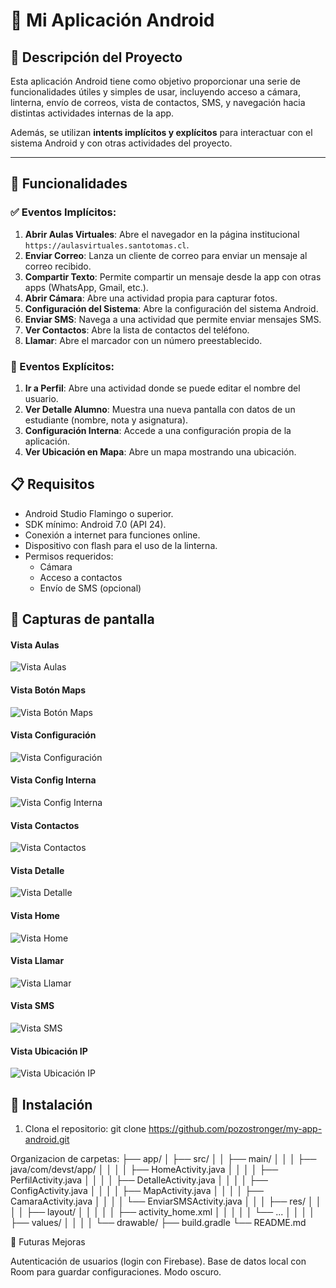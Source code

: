 # 📱 Mi Aplicación Android

## 📝 Descripción del Proyecto

Esta aplicación Android tiene como objetivo proporcionar una serie de funcionalidades útiles y simples de usar, incluyendo acceso a cámara, linterna, envío de correos, vista de contactos, SMS, y navegación hacia distintas actividades internas de la app.

Además, se utilizan **intents implícitos y explícitos** para interactuar con el sistema Android y con otras actividades del proyecto.

---

## 🔧 Funcionalidades

### ✅ Eventos Implícitos:

1. **Abrir Aulas Virtuales**: Abre el navegador en la página institucional `https://aulasvirtuales.santotomas.cl`.
2. **Enviar Correo**: Lanza un cliente de correo para enviar un mensaje al correo recibido.
3. **Compartir Texto**: Permite compartir un mensaje desde la app con otras apps (WhatsApp, Gmail, etc.).
4. **Abrir Cámara**: Abre una actividad propia para capturar fotos.
5. **Configuración del Sistema**: Abre la configuración del sistema Android.
6. **Enviar SMS**: Navega a una actividad que permite enviar mensajes SMS.
7. **Ver Contactos**: Abre la lista de contactos del teléfono.
8. **Llamar**: Abre el marcador con un número preestablecido.

### 🔄 Eventos Explícitos:

1. **Ir a Perfil**: Abre una actividad donde se puede editar el nombre del usuario.
2. **Ver Detalle Alumno**: Muestra una nueva pantalla con datos de un estudiante (nombre, nota y asignatura).
3. **Configuración Interna**: Accede a una configuración propia de la aplicación.
4. **Ver Ubicación en Mapa**: Abre un mapa mostrando una ubicación.


## 📋 Requisitos

- Android Studio Flamingo o superior.
- SDK mínimo: Android 7.0 (API 24).
- Conexión a internet para funciones online.
- Dispositivo con flash para el uso de la linterna.
- Permisos requeridos:
  - Cámara
  - Acceso a contactos
  - Envío de SMS (opcional)

## 📸 Capturas de pantalla

#### Vista Aulas
![Vista Aulas](https://github.com/pozostronger/my-app-android/blob/main/Screenshots_Vista/vista_aulas.png)

#### Vista Botón Maps
![Vista Botón Maps](https://github.com/pozostronger/my-app-android/blob/main/Screenshots_Vista/vista_botonmaps.png)

#### Vista Configuración
![Vista Configuración](https://github.com/pozostronger/my-app-android/blob/main/Screenshots_Vista/vista_config.png)

#### Vista Config Interna
![Vista Config Interna](https://github.com/pozostronger/my-app-android/blob/main/Screenshots_Vista/vista_confinterna.png)

#### Vista Contactos
![Vista Contactos](https://github.com/pozostronger/my-app-android/blob/main/Screenshots_Vista/vista_contactos.png)

#### Vista Detalle
![Vista Detalle](https://github.com/pozostronger/my-app-android/blob/main/Screenshots_Vista/vista_detalle.png)

#### Vista Home
![Vista Home](https://github.com/pozostronger/my-app-android/blob/main/Screenshots_Vista/vista_home.png)

#### Vista Llamar
![Vista Llamar](https://github.com/pozostronger/my-app-android/blob/main/Screenshots_Vista/vista_llamar.png)

#### Vista SMS
![Vista SMS](https://github.com/pozostronger/my-app-android/blob/main/Screenshots_Vista/vista_sms.png)

#### Vista Ubicación IP
![Vista Ubicación IP](https://github.com/pozostronger/my-app-android/blob/main/Screenshots_Vista/vista_ubicacionIP.png)


## 🚀 Instalación

1. Clona el repositorio:
   git clone https://github.com/pozostronger/my-app-android.git
   
Organizacion de carpetas:
├── app/
│   ├── src/
│   │   ├── main/
│   │   │   ├── java/com/devst/app/
│   │   │   │   ├── HomeActivity.java
│   │   │   │   ├── PerfilActivity.java
│   │   │   │   ├── DetalleActivity.java
│   │   │   │   ├── ConfigActivity.java
│   │   │   │   ├── MapActivity.java
│   │   │   │   ├── CamaraActivity.java
│   │   │   │   └── EnviarSMSActivity.java
│   │   │   ├── res/
│   │   │   │   ├── layout/
│   │   │   │   │   ├── activity_home.xml
│   │   │   │   │   └── ...
│   │   │   │   ├── values/
│   │   │   │   └── drawable/
├── build.gradle
└── README.md

🧩 Futuras Mejoras

Autenticación de usuarios (login con Firebase).
Base de datos local con Room para guardar configuraciones.
Modo oscuro.
